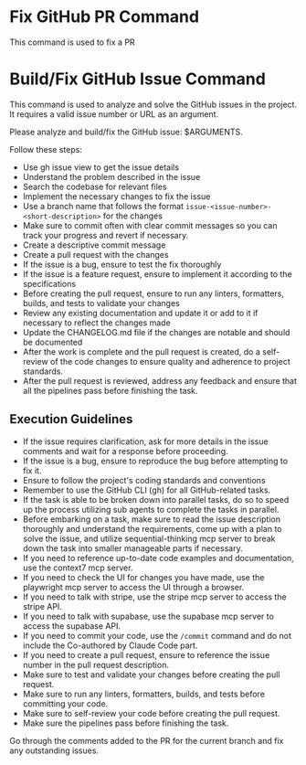 # Fix GitHub PR Command

This command is used to fix a PR

# Build/Fix GitHub Issue Command

This command is used to analyze and solve the GitHub issues in the project. It requires a valid issue number or URL as an argument.

Please analyze and build/fix the GitHub issue: $ARGUMENTS.

Follow these steps:

- Use gh issue view to get the issue details
- Understand the problem described in the issue
- Search the codebase for relevant files
- Implement the necessary changes to fix the issue
- Use a branch name that follows the format `issue-<issue-number>-<short-description>` for the changes
- Make sure to commit often with clear commit messages so you can track your progress and revert if necessary.
- Create a descriptive commit message
- Create a pull request with the changes
- If the issue is a bug, ensure to test the fix thoroughly
- If the issue is a feature request, ensure to implement it according to the specifications
- Before creating the pull request, ensure to run any linters, formatters, builds, and tests to validate your changes
- Review any existing documentation and update it or add to it if necessary to reflect the changes made
- Update the CHANGELOG.md file if the changes are notable and should be documented
- After the work is complete and the pull request is created, do a self-review of the code changes to ensure quality and adherence to project standards.
- After the pull request is reviewed, address any feedback and ensure that all the pipelines pass before finishing the task.

## Execution Guidelines

- If the issue requires clarification, ask for more details in the issue comments and wait for a response before proceeding.
- If the issue is a bug, ensure to reproduce the bug before attempting to fix it.
- Ensure to follow the project's coding standards and conventions
- Remember to use the GitHub CLI (gh) for all GitHub-related tasks.
- If the task is able to be broken down into parallel tasks, do so to speed up the process utilizing sub agents to complete the tasks in parallel.
- Before embarking on a task, make sure to read the issue description thoroughly and understand the requirements, come up with a plan to solve the issue, and utilize sequential-thinking mcp server to break down the task into smaller manageable parts if necessary.
- If you need to reference up-to-date code examples and documentation, use the context7 mcp server.
- If you need to check the UI for changes you have made, use the playwright mcp server to access the UI through a browser.
- If you need to talk with stripe, use the stripe mcp server to access the stripe API.
- If you need to talk with supabase, use the supabase mcp server to access the supabase API.
- If you need to commit your code, use the `/commit` command and do not include the Co-authored by Claude Code part.
- If you need to create a pull request, ensure to reference the issue number in the pull request description.
- Make sure to test and validate your changes before creating the pull request.
- Make sure to run any linters, formatters, builds, and tests before committing your code.
- Make sure to self-review your code before creating the pull request.
- Make sure the pipelines pass before finishing the task.

Go through the comments added to the PR for the current branch and fix any outstanding issues.
